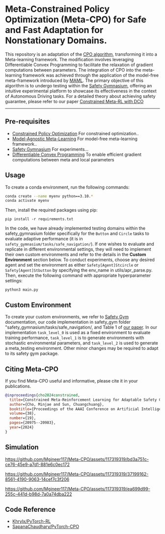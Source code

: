 # Meta-Constrained Policy Optimization (Meta-CPO) for Safe and Fast Adaptation for Nonstationary Domains. 
This repository is an adaptation of the [CPO algorithm](https://proceedings.mlr.press/v70/achiam17a/achiam17a.pdf), transforming it into a Meta-learning framework. The modification involves leveraging Differentiable Convex Programming to facilitate the relaxation of gradient computations between parameters. The integration of CPO into the meta-learning framework was achieved through the application of the model-free meta-framework introduced by [MAML](https://proceedings.mlr.press/v70/finn17a/finn17a.pdf). The primary objective of this algorithm is to undergo testing within the [Safety Gymnasium](https://github.com/PKU-Alignment/safety-gymnasium), offering an intuitive experimental platform to showcase its effectiveness in the context of Autonomous Driving tasks. For a detailed theory about achieving safety guarantee, please refer to our paper [Constrained Meta-RL with DCO](https://arxiv.org/pdf/2312.10230.pdf) 

--------------------------------------------------------------------------------

## Pre-requisites
- [Constrained Policy Optimization](https://proceedings.mlr.press/v70/achiam17a/achiam17a.pdf) For constrained optimization..
- [Model-Agnostic Meta-Learning](https://proceedings.mlr.press/v70/finn17a/finn17a.pdf) For model-free meta-learning framework..
- [Safety Gymnasium](https://github.com/PKU-Alignment/safety-gymnasium) For experiments... 
- [Differentiable Convex Programming](https://locuslab.github.io/2019-10-28-cvxpylayers/) To enable efficient gradient computations between meta and local parameters


## Usage

To create a conda environment, run the following commands:

```bash
conda create --name myenv python==3.10.*
conda activate myenv
```
Then, install the required packages using pip:
```
pip install -r requirements.txt
```


In the code, we have already implemented testing domains within the safety_gymnasium folder specifically for the ```Button``` and ```Circle``` tasks to evaluate adaptive performance (it is in ```safety_gymnasium/tasks/safe_navigation/```). If one wishes to evaluate and replicate in different environmental settings, they will need to implement their own custom environments and refer to the details in the **Custom Environment** section below. To conduct experiments, choose any desired agent and set the environment as either ```Safety[Agent]Stcircle``` or ```Safety[Agent]Stbutton``` by specifying the env_name in utils/apr_parse.py. Then, execute the following command with appropriate hyperparameter settings:

```
python3 main.py
```


## Custom Environment
To create your custom environments, we refer to [Safety Gym](https://safety-gymnasium.readthedocs.io/en/latest/components_of_environments/tasks/task_example.html) documentation, our code implementation in safety_gym folder "safety_gymnasium/tasks/safe_navigation/, and Table 1 of [our paper](https://ojs.aaai.org/index.php/AAAI/article/view/30088/31916). In our implementation ```task_level_0``` is used as a fixed environment to evaluate training performance, ```task_level_1``` is to generate environments with stochastic environmental parameters, and ```task_level_2``` is used to generate a meta_testing environment. Other minor changes may be required to adapt to its safety gym package.

## Citing Meta-CPO

If you find Meta-CPO useful and informative, please cite it in your publications.

```bibtex
@inproceedings{cho2024constrained,
  title={Constrained Meta-Reinforcement Learning for Adaptable Safety Guarantee with Differentiable Convex Programming},
  author={Cho, Minjae and Sun, Chuangchuang},
  booktitle={Proceedings of the AAAI Conference on Artificial Intelligence},
  volume={38},
  number={19},
  pages={20975--20983},
  year={2024}
}

```

## Simulation


https://github.com/Mgineer117/Meta-CPO/assets/117319319/bd3a751c-ce76-45e9-a7d1-881e6c0ec172 

https://github.com/Mgineer117/Meta-CPO/assets/117319319/37199162-8561-4190-9063-14cef7c3f206

https://github.com/Mgineer117/Meta-CPO/assets/117319319/ea699d99-255c-441d-b98d-7a0a74dba222

## Code Reference
* [Khrylx/PyTorch-RL](https://github.com/Khrylx/PyTorch-RL)
* [SapanaChaudhary/PyTorch-CPO](https://github.com/SapanaChaudhary/PyTorch-CPO)


